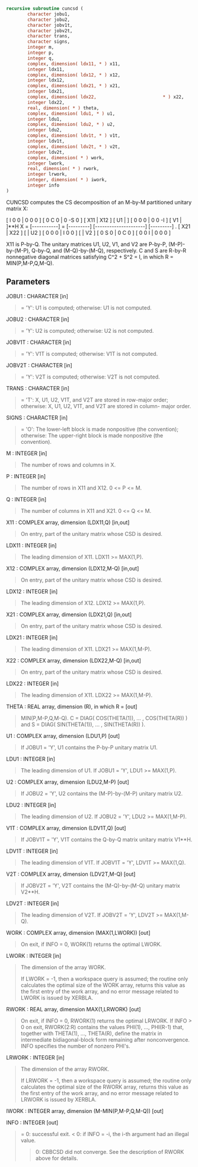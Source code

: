 ```fortran
recursive subroutine cuncsd (
        character jobu1,
        character jobu2,
        character jobv1t,
        character jobv2t,
        character trans,
        character signs,
        integer m,
        integer p,
        integer q,
        complex, dimension( ldx11, * ) x11,
        integer ldx11,
        complex, dimension( ldx12, * ) x12,
        integer ldx12,
        complex, dimension( ldx21, * ) x21,
        integer ldx21,
        complex, dimension( ldx22,                         * ) x22,
        integer ldx22,
        real, dimension( * ) theta,
        complex, dimension( ldu1, * ) u1,
        integer ldu1,
        complex, dimension( ldu2, * ) u2,
        integer ldu2,
        complex, dimension( ldv1t, * ) v1t,
        integer ldv1t,
        complex, dimension( ldv2t, * ) v2t,
        integer ldv2t,
        complex, dimension( * ) work,
        integer lwork,
        real, dimension( * ) rwork,
        integer lrwork,
        integer, dimension( * ) iwork,
        integer info
)
```

CUNCSD computes the CS decomposition of an M-by-M partitioned
unitary matrix X:

[  I  0  0 |  0  0  0 ]
[  0  C  0 |  0 -S  0 ]
[ X11 | X12 ]   [ U1 |    ] [  0  0  0 |  0  0 -I ] [ V1 |    ]\*\*H
X = [-----------] = [---------] [---------------------] [---------]   .
[ X21 | X22 ]   [    | U2 ] [  0  0  0 |  I  0  0 ] [    | V2 ]
[  0  S  0 |  0  C  0 ]
[  0  0  I |  0  0  0 ]

X11 is P-by-Q. The unitary matrices U1, U2, V1, and V2 are P-by-P,
(M-P)-by-(M-P), Q-by-Q, and (M-Q)-by-(M-Q), respectively. C and S are
R-by-R nonnegative diagonal matrices satisfying C^2 + S^2 = I, in
which R = MIN(P,M-P,Q,M-Q).

## Parameters
JOBU1 : CHARACTER [in]
> = 'Y':      U1 is computed;
> otherwise:  U1 is not computed.

JOBU2 : CHARACTER [in]
> = 'Y':      U2 is computed;
> otherwise:  U2 is not computed.

JOBV1T : CHARACTER [in]
> = 'Y':      V1T is computed;
> otherwise:  V1T is not computed.

JOBV2T : CHARACTER [in]
> = 'Y':      V2T is computed;
> otherwise:  V2T is not computed.

TRANS : CHARACTER [in]
> = 'T':      X, U1, U2, V1T, and V2T are stored in row-major
> order;
> otherwise:  X, U1, U2, V1T, and V2T are stored in column-
> major order.

SIGNS : CHARACTER [in]
> = 'O':      The lower-left block is made nonpositive (the
> convention);
> otherwise:  The upper-right block is made nonpositive (the
> convention).

M : INTEGER [in]
> The number of rows and columns in X.

P : INTEGER [in]
> The number of rows in X11 and X12. 0 <= P <= M.

Q : INTEGER [in]
> The number of columns in X11 and X21. 0 <= Q <= M.

X11 : COMPLEX array, dimension (LDX11,Q) [in,out]
> On entry, part of the unitary matrix whose CSD is desired.

LDX11 : INTEGER [in]
> The leading dimension of X11. LDX11 >= MAX(1,P).

X12 : COMPLEX array, dimension (LDX12,M-Q) [in,out]
> On entry, part of the unitary matrix whose CSD is desired.

LDX12 : INTEGER [in]
> The leading dimension of X12. LDX12 >= MAX(1,P).

X21 : COMPLEX array, dimension (LDX21,Q) [in,out]
> On entry, part of the unitary matrix whose CSD is desired.

LDX21 : INTEGER [in]
> The leading dimension of X11. LDX21 >= MAX(1,M-P).

X22 : COMPLEX array, dimension (LDX22,M-Q) [in,out]
> On entry, part of the unitary matrix whose CSD is desired.

LDX22 : INTEGER [in]
> The leading dimension of X11. LDX22 >= MAX(1,M-P).

THETA : REAL array, dimension (R), in which R = [out]
> MIN(P,M-P,Q,M-Q).
> C = DIAG( COS(THETA(1)), ... , COS(THETA(R)) ) and
> S = DIAG( SIN(THETA(1)), ... , SIN(THETA(R)) ).

U1 : COMPLEX array, dimension (LDU1,P) [out]
> If JOBU1 = 'Y', U1 contains the P-by-P unitary matrix U1.

LDU1 : INTEGER [in]
> The leading dimension of U1. If JOBU1 = 'Y', LDU1 >=
> MAX(1,P).

U2 : COMPLEX array, dimension (LDU2,M-P) [out]
> If JOBU2 = 'Y', U2 contains the (M-P)-by-(M-P) unitary
> matrix U2.

LDU2 : INTEGER [in]
> The leading dimension of U2. If JOBU2 = 'Y', LDU2 >=
> MAX(1,M-P).

V1T : COMPLEX array, dimension (LDV1T,Q) [out]
> If JOBV1T = 'Y', V1T contains the Q-by-Q matrix unitary
> matrix V1\*\*H.

LDV1T : INTEGER [in]
> The leading dimension of V1T. If JOBV1T = 'Y', LDV1T >=
> MAX(1,Q).

V2T : COMPLEX array, dimension (LDV2T,M-Q) [out]
> If JOBV2T = 'Y', V2T contains the (M-Q)-by-(M-Q) unitary
> matrix V2\*\*H.

LDV2T : INTEGER [in]
> The leading dimension of V2T. If JOBV2T = 'Y', LDV2T >=
> MAX(1,M-Q).

WORK : COMPLEX array, dimension (MAX(1,LWORK)) [out]
> On exit, if INFO = 0, WORK(1) returns the optimal LWORK.

LWORK : INTEGER [in]
> The dimension of the array WORK.
> 
> If LWORK = -1, then a workspace query is assumed; the routine
> only calculates the optimal size of the WORK array, returns
> this value as the first entry of the work array, and no error
> message related to LWORK is issued by XERBLA.

RWORK : REAL array, dimension MAX(1,LRWORK) [out]
> On exit, if INFO = 0, RWORK(1) returns the optimal LRWORK.
> If INFO > 0 on exit, RWORK(2:R) contains the values PHI(1),
> ..., PHI(R-1) that, together with THETA(1), ..., THETA(R),
> define the matrix in intermediate bidiagonal-block form
> remaining after nonconvergence. INFO specifies the number
> of nonzero PHI's.

LRWORK : INTEGER [in]
> The dimension of the array RWORK.
> 
> If LRWORK = -1, then a workspace query is assumed; the routine
> only calculates the optimal size of the RWORK array, returns
> this value as the first entry of the work array, and no error
> message related to LRWORK is issued by XERBLA.

IWORK : INTEGER array, dimension (M-MIN(P,M-P,Q,M-Q)) [out]

INFO : INTEGER [out]
> = 0:  successful exit.
> < 0:  if INFO = -i, the i-th argument had an illegal value.
> > 0:  CBBCSD did not converge. See the description of RWORK
> above for details.
